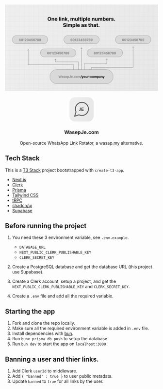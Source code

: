 <div align="center">

<a href="https://github.com/afrieirham/whatsappje">
  <img src="./public/og.png" alt="poster">
</a>
<br/>
<br/>
<img src="./public/logo.png" alt="logo" width="80px"/>
<h3 align="center">WasepJe.com</h3>

Open-source WhatsApp Link Rotator, a wasap.my alternative.

</div>

## Tech Stack

This is a [T3 Stack](https://create.t3.gg/) project bootstrapped with `create-t3-app`.

- [Next.js](https://nextjs.org)
- [Clerk](https://clerk.com)
- [Prisma](https://prisma.io)
- [Tailwind CSS](https://tailwindcss.com)
- [tRPC](https://trpc.io)
- [shadcn/ui](https://ui.shadcn.com)
- [Supabase](https://supabase.com)

## Before running the project

1. You need these 3 environment variable, see `.env.example`.

   - `DATABASE_URL`
   - `NEXT_PUBLIC_CLERK_PUBLISHABLE_KEY`
   - `CLERK_SECRET_KEY`

2. Create a PostgreSQL database and get the database URL (this project use Supabase).
3. Create a Clerk account, setup a project, and get the `NEXT_PUBLIC_CLERK_PUBLISHABLE_KEY` and `CLERK_SECRET_KEY`.
4. Create a `.env` file and add all the required variable.

## Starting the app

1. Fork and clone the repo locally.
2. Make sure all the required environment variable is added in `.env` file.
3. Install dependencies with [bun](https://bun.sh).
4. Run `bunx prisma db push` to setup the database.
5. Run `bun dev` to start the app on `localhost:3000`

## Banning a user and thier links.

1. Add Clerk `userId` to middleware.
2. Add `{ "banned" : true }` to user public metadata.
3. Update `banned` to `true` for all links by the user.

